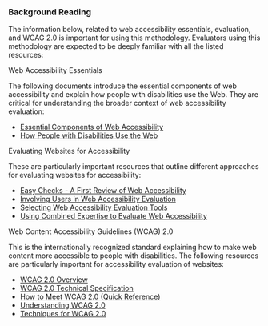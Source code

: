 ### Background Reading

The information below, related to web accessibility essentials, evaluation, and WCAG 2.0 is important for using this methodology. Evaluators using this methodology are expected to be deeply familiar with all the listed resources:

Web Accessibility Essentials

The following documents introduce the essential components of web accessibility and explain how people with disabilities use the Web. They are critical for understanding the broader context of web accessibility evaluation:

* [Essential Components of Web Accessibility](http://www.w3.org/WAI/intro/components.php)
* [How People with Disabilities Use the Web](http://www.w3.org/WAI/intro/people-use-web/)

Evaluating Websites for Accessibility

These are particularly important resources that outline different approaches for evaluating websites for accessibility:

* [Easy Checks - A First Review of Web Accessibility](http://www.w3.org/WAI/eval/preliminary)
* [Involving Users in Web Accessibility Evaluation](http://www.w3.org/WAI/eval/users)
* [Selecting Web Accessibility Evaluation Tools](http://www.w3.org/WAI/eval/selectingtools)
* [Using Combined Expertise to Evaluate Web Accessibility](http://www.w3.org/WAI/eval/reviewteams)

Web Content Accessibility Guidelines (WCAG) 2.0

This is the internationally recognized standard explaining how to make web content more accessible to people with disabilities. The following resources are particularly important for accessibility evaluation of websites:

* [WCAG 2.0 Overview](http://www.w3.org/WAI/intro/wcag.php)
* [WCAG 2.0 Technical Specification](http://www.w3.org/TR/WCAG20/)
* [How to Meet WCAG 2.0 (Quick Reference)](http://www.w3.org/WAI/WCAG20/quickref/)
* [Understanding WCAG 2.0](http://www.w3.org/TR/UNDERSTANDING-WCAG20/)
* [Techniques for WCAG 2.0](http://www.w3.org/TR/WCAG20-TECHS/)